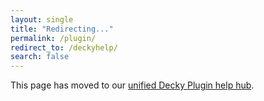 ```yaml
---
layout: single
title: "Redirecting..."
permalink: /plugin/
redirect_to: /deckyhelp/
search: false
---
```


This page has moved to our [unified Decky Plugin help hub](/deckyhelp/).